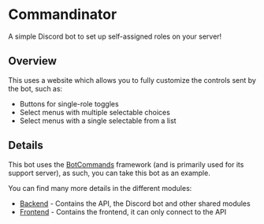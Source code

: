 # Commandinator
A simple Discord bot to set up self-assigned roles on your server!

## Overview

This uses a website which allows you to fully customize the controls sent by the bot, such as:
- Buttons for single-role toggles
- Select menus with multiple selectable choices
- Select menus with a single selectable from a list

## Details

This bot uses the [BotCommands](https://github.com/freya022/BotCommands) framework (and is primarily used for its support server),
as such, you can take this bot as an example.

You can find many more details in the different modules:
- [Backend](backend) - Contains the API, the Discord bot and other shared modules
- [Frontend](frontend) - Contains the frontend, it can only connect to the API